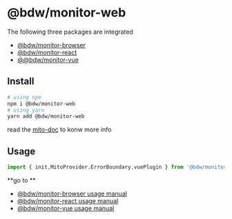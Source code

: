 # @bdw/monitor-web

The following three packages are integrated
* [@bdw/monitor-browser](https://www.baidu.com)
* [@bdw/monitor-react](https://www.baidu.com)
* [@@bdw/monitor-vue](https://www.baidu.com)
## Install

```bash
# using npm
npm i @bdw/monitor-web
# using yarn
yarn add @bdw/monitor-web
```

read the [mito-doc](https://www.baidu.com) to konw more info

## Usage

```js
import { init,MitoProvider,ErrorBoundary,vuePlugin } from '@bdw/monitor-web'
```

**go to **

* [@bdw/monitor-browser usage manual](https://www.baidu.com)
* [@bdw/monitor-react usage manual](https://www.baidu.com)
* [@bdw/monitor-vue usage manual](https://www.baidu.com)
